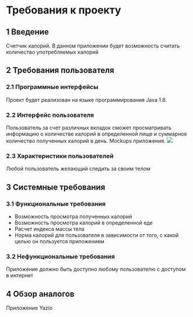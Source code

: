 # Требования к проекту
## 1 Введение

Счетчик калорий. В данном приложении будет возможность считать количество употребляемых калорий
## 2 Требования пользователя
### 2.1 Программные интерфейсы
Проект будет реализован на языке программирования Java 1.8.
### 2.2 Интерфейс пользователя
Пользователь за счет различных вкладок сможет просматривать информацию о количестве калорий в определенной пище и суммарное количество полученных калорий в день.
Mockups приложения.
![][logo]

[logo]: Mockups/1.jpg"

### 2.3 Характеристики пользователей
Любой пользователь желающий следить за своим телом
## 3 Системные требования
### 3.1 Функциональные требования
+ Возможность просмотра полученных калорий
+ Возможность просмотра калорий в определенной еде
+ Расчет индекса массы тела
+ Норма калорий для пользователя в зависимости от того, с какой целью он пользуется приложением
### 3.2 Нефункциональные требования
Приложение должно быть доступно любому пользователю с доступом в интернет
## 4 Обзор аналогов
Приложение Yazio


